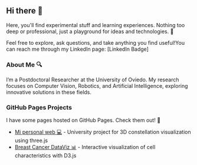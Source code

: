 ## Hi there 👋

Here, you'll find experimental stuff and learning experiences. Nothing too deep or professional, just a playground for ideas and technologies. 🛝

Feel free to explore, ask questions, and take anything you find useful!You can reach me through my LinkedIn page: [LinkedIn Badge]

### About Me 🔍

I’m a Postdoctoral Researcher at the University of Oviedo. My research focuses on Computer Vision, Robotics, and Artificial Intelligence, exploring innovative solutions in these fields.


### GitHub Pages Projects

I have some pages hosted on GitHub Pages. Check them out! 🚀

  - [Mi personal web 💻](https://sararht.github.io/) - University project for 3D constellation visualization using three.js
  - [Breast Cancer DataViz 📊](https://sararht.github.io/d3js_cancer_cell_visualization/) - Interactive visualization of cell characteristics with D3.js

